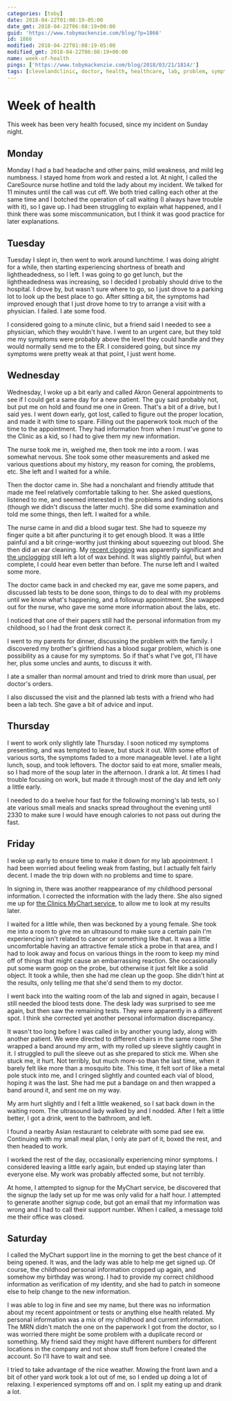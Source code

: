 ```yaml
---
categories: [toby]
date: 2018-04-22T01:08:19-05:00
date_gmt: 2018-04-22T06:08:19+00:00
guid: 'https://www.tobymackenzie.com/blog/?p=1866'
id: 1866
modified: 2018-04-22T01:08:19-05:00
modified_gmt: 2018-04-22T06:08:19+00:00
name: week-of-health
pings: ['https://www.tobymackenzie.com/blog/2018/03/21/1814/']
tags: [clevelandclinic, doctor, health, healthcare, lab, problem, symptoms, test, work]
---
```


Week of health
==============

This week has been very health focused, since my incident on Sunday night.<!--more-->

Monday
------

Monday I had a bad headache and other pains, mild weakness, and mild leg numbness.  I stayed home from work and rested a lot.  At night, I called the CareSource nurse hotline and told the lady about my incident.  We talked for 11 minutes until the call was cut off.  We both tried calling each other at the same time and I botched the operation of call waiting (I always have trouble with it), so I gave up.  I had been struggling to explain what happened, and I think there was some miscommunication, but I think it was good practice for later explanations.

Tuesday
-------

Tuesday I slept in, then went to work around lunchtime.  I was doing alright for a while, then starting experiencing shortness of breath and lightheadedness, so I left.  I was going to go get lunch, but the lightheadedness was increasing, so I decided I probably should drive to the hospital.  I drove by, but wasn't sure where to go, so I just drove to a parking lot to look up the best place to go.  After sitting a bit, the symptoms had improved enough that I just drove home to try to arrange a visit with a physician.  I failed.  I ate some food.

I considered going to a minute clinic, but a friend said I needed to see a physician, which they wouldn't have.  I went to an urgent care, but they told me my symptoms were probably above the level they could handle and they would normally send me to the ER.  I considered going, but since my symptoms were pretty weak at that point, I just went home.

Wednesday
---------

Wednesday, I woke up a bit early and called Akron General appointments to see if I could get a same day for a new patient.  The guy said probably not, but put me on hold and found me one in Green.  That's a bit of a drive, but I said yes.  I went down early, got lost, called to figure out the proper location, and made it with time to spare.  Filling out the paperwork took much of the time to the appointment.  They had information from when I must've gone to the Clinic as a kid, so I had to give them my new information.

The nurse took me in, weighed me, then took me into a room.  I was somewhat nervous.  She took some other measurements and asked me various questions about my history, my reason for coming, the problems, etc.  She left and I waited for a while.

Then the doctor came in.  She had a nonchalant and friendly attitude that made me feel relatively comfortable talking to her.  She asked questions, listened to me, and seemed interested in the problems and finding solutions (though we didn't discuss the latter much).  She did some examination and told me some things, then left.  I waited for a while.

The nurse came in and did a blood sugar test.  She had to squeeze my finger quite a bit after puncturing it to get enough blood.  It was a little painful and a bit cringe-worthy just thinking about squeezing out blood.  She then did an ear cleaning.  My [recent clogging](https://www.tobymackenzie.com/blog/2018/03/21/1814/) was apparently significant and [the unclogging](https://www.tobymackenzie.com/blog/2018/04/01/1822/) still left a lot of wax behind.  It was slightly painful, but when complete, I could hear even better than before.  The nurse left and I waited some more.

The doctor came back in and checked my ear, gave me some papers, and discussed lab tests to be done soon, things to do to deal with my problems until we know what's happening, and a followup appointment.  She swapped out for the nurse, who gave me some more information about the labs, etc.

I noticed that one of their papers still had the personal information from my childhood, so I had the front desk correct it.

I went to my parents for dinner, discussing the problem with the family.  I discovered my brother's girlfriend has a blood sugar problem, which is one possibility as a cause for my symptoms.  So if that's what I've got, I'll have her, plus some uncles and aunts, to discuss it with.

I ate a smaller than normal amount and tried to drink more than usual, per doctor's orders.

I also discussed the visit and the planned lab tests with a friend who had been a lab tech.  She gave a bit of advice and input.

Thursday
--------

I went to work only slightly late Thursday.  I soon noticed my symptoms presenting, and was tempted to leave, but stuck it out.  With some effort of various sorts, the symptoms faded to a more manageable level.  I ate a light lunch, soup, and took leftovers.  The doctor said to eat more, smaller meals, so I had more of the soup later in the afternoon.  I drank a lot.  At times I had trouble focusing on work, but made it through most of the day and left only a little early.

I needed to do a twelve hour fast for the following morning's lab tests, so I ate various small meals and snacks spread throughout the evening until 2330 to make sure I would have enough calories to not pass out during the fast.

Friday
------

I woke up early to ensure time to make it down for my lab appointment.  I had been worried about feeling weak from fasting, but I actually felt fairly decent.  I made the trip down with no problems and time to spare.

In signing in, there was another reappearance of my childhood personal information.  I corrected the information with the lady there.  She also signed me up for [the Clinics MyChart service](https://mychart.clevelandclinic.org/), to allow me to look at my results later.

I waited for a little while, then was beckoned by a young female.  She took me into a room to give me an ultrasound to make sure a certain pain I'm experiencing isn't related to cancer or something like that.  It was a little uncomfortable having an attractive female stick a probe in that area, and I had to look away and focus on various things in the room to keep my mind off of things that might cause an embarrassing reaction.  She occasionally put some warm goop on the probe, but otherwise it just felt like a solid object.  It took a while, then she had me clean up the goop.  She didn't hint at the results, only telling me that she'd send them to my doctor.

I went back into the waiting room of the lab and signed in again, because I still needed the blood tests done.  The desk lady was surprised to see me again, but then saw the remaining tests.  They were apparently in a different spot.  I think she corrected yet another personal information discrepancy.

It wasn't too long before I was called in by another young lady, along with another patient.  We were directed to different chairs in the same room.  She wrapped a band around my arm, with my rolled up sleeve slightly caught in it.  I struggled to pull the sleeve out as she prepared to stick me.  When she stuck me, it hurt.  Not terribly, but much more-so than the last time, when it barely felt like more than a mosquito bite.  This time, it felt sort of like a metal pole stuck into me, and I cringed slightly and counted each vial of blood, hoping it was the last.  She had me put a bandage on and then wrapped a band around it, and sent me on my way.

My arm hurt slightly and I felt a little weakened, so I sat back down in the waiting room.  The ultrasound lady walked by and I nodded.  After I felt a little better, I got a drink, went to the bathroom, and left.

I found a nearby Asian restaurant to celebrate with some pad see ew.  Continuing with my small meal plan, I only ate part of it, boxed the rest, and then headed to work.

I worked the rest of the day, occasionally experiencing minor symptoms.  I considered leaving a little early again, but ended up staying later than everyone else.  My work was probably affected some, but not terribly.

At home, I attempted to signup for the MyChart service, be discovered that the signup the lady set up for me was only valid for a half hour.  I attempted to generate another signup code, but got an email that my information was wrong and I had to call their support number.  When I called, a message told me their office was closed.

Saturday
--------

I called the MyChart support line in the morning to get the best chance of it being opened.  It was, and the lady was able to help me get signed up.  Of course, the childhood personal information cropped up again, and somehow my birthday was wrong.  I had to provide my correct childhood information as verification of my identity, and she had to patch in someone else to help change to the new information.

I was able to log in fine and see my name, but there was no information about my recent appointment or tests or anything else health related.  My personal information was a mix of my childhood and current information.  The MRN didn't match the one on the paperwork I got from the doctor, so I was worried there might be some problem with a duplicate record or something.  My friend said they might have different numbers for different locations in the company and not show stuff from before I created the account.  So I'll have to wait and see.

I tried to take advantage of the nice weather.  Mowing the front lawn and a bit of other yard work took a lot out of me, so I ended up doing a lot of relaxing.  I experienced symptoms off and on.  I split my eating up and drank a lot.
